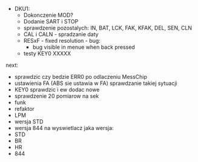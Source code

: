 - DKU1:
	- Dokonczenie MOD?
	- Dodanie SART i STOP
	- sprawdzenie pozostalych: IN, BAT, LCK, FAK, KFAK, DEL, SEN, CLN
	- CAL i CALN - spradzanie daty
	- RESxF - fixed resolution - bug:
		- bug visible in menue when back pressed
	- testy KEY0 XXXXX

next: 
- sprawdzic czy bedzie ERR0 po odlaczeniu MessChip
- ustawienia FA (ABS sie ustawia w FA) sprawdzanie takiej sytuacji
- KEY0 sprawdzic i ew dodac nowe
- sprawdzenie 20 pomiarow na sek
- funk
- refaktor
- LPM
- wersja STD
- wersja 844
na wyswietlacz jaka wersja:
- STD
- BR
- HR
- 844

